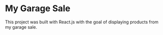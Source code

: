 # My Garage Sale
This project was built with React.js with the goal of displaying products from my garage sale.
